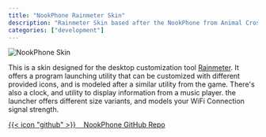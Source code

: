 ```yaml
---
title: "NookPhone Rainmeter Skin"
description: "Rainmeter Skin based after the NookPhone from Animal Crossing New Horizons"
categories: ["development"]
---
```

![NookPhone Skin](nookphone.png)

This is a skin designed for the desktop customization tool [Rainmeter](https://www.rainmeter.net/). It offers a program launching utility that can be customized with different provided icons, and is modeled after a similar utility from the game. There's also a clock, and utility to display information from a music player. the launcher offers different size variants, and models your WiFi Connection signal strength.

[{{< icon "github" >}}&nbsp;&nbsp;&nbsp;&nbsp;NookPhone GitHub Repo](https://github.com/lfgberg/ACNH-NookPhone)